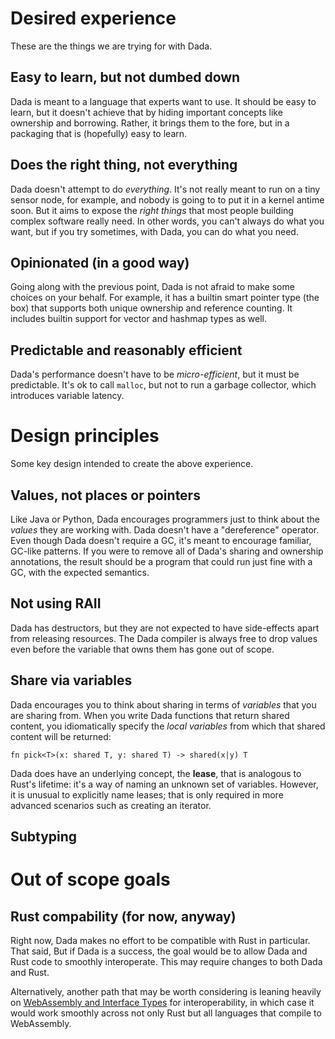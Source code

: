 # Desired experience

These are the things we are trying for with Dada.

## Easy to learn, but not dumbed down

Dada is meant to a language that experts want to use. It should be easy to learn, but it doesn't achieve that by hiding important concepts like ownership and borrowing. Rather, it brings them to the fore, but in a packaging that is (hopefully) easy to learn.

## Does the right thing, not everything

Dada doesn't attempt to do *everything*. It's not really meant to run on a tiny sensor node, for example, and nobody is going to to put it in a kernel antime soon. But it aims to expose the *right things* that most people building complex software really need. In other words, you can't always do what you want, but if you try sometimes, with Dada, you can do what you need.

## Opinionated (in a good way) 

Going along with the previous point, Dada is not afraid to make some choices on your behalf. For example, it has a builtin smart pointer type (the box) that supports both unique ownership and reference counting. It includes builtin support for vector and hashmap types as well.

## Predictable and reasonably efficient

Dada's performance doesn't have to be *micro-efficient*, but it must be predictable. It's ok to call `malloc`, but not to run a garbage collector, which introduces variable latency.

# Design principles

Some key design intended to create the above experience.

## Values, not places or pointers

Like Java or Python, Dada encourages programmers just to think about the *values* they are working with. Dada doesn't have a "dereference" operator. Even though Dada doesn't require a GC, it's meant to encourage familiar, GC-like patterns. If you were to remove all of Dada's sharing and ownership annotations, the result should be a program that could run just fine with a GC, with the expected semantics.

## Not using RAII

Dada has destructors, but they are not expected to have side-effects apart from releasing resources. The Dada compiler is always free to drop values even before the variable that owns them has gone out of scope.

## Share via variables

Dada encourages you to think about sharing in terms of *variables* that you are sharing from. When you write Dada functions that return shared content, you idiomatically specify the *local variables* from which that shared content will be returned:

```
fn pick<T>(x: shared T, y: shared T) -> shared(x|y) T
```

Dada does have an underlying concept, the **lease**, that is analogous to Rust's lifetime: it's a way of naming an unknown set of variables. However, it is unusual to explicitly name leases; that is only required in more advanced scenarios such as creating an iterator.


## Subtyping



# Out of scope goals

## Rust compability (for now, anyway)

Right now, Dada makes no effort to be compatible with Rust in particular. That said, But if Dada is a success, the goal would be to allow Dada and Rust code to smoothly interoperate. This may require changes to both Dada and Rust.

Alternatively, another path that may be worth considering is leaning heavily on [WebAssembly and Interface Types](https://github.com/WebAssembly/interface-types/blob/master/proposals/interface-types/Explainer.md) for interoperability, in which case it would work smoothly across not only Rust but all languages that compile to WebAssembly.
